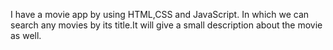 I have a movie app by using HTML,CSS and JavaScript. In which we can search any movies by its title.It will give a small description about the movie as well.
